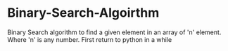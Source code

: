# Binary-Search-Algoirthm
Binary Search algorithm to find a given element in an array of 'n' element. Where 'n' is any number. First return to python in a while
